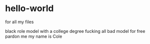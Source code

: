 # hello-world
for all my files

black role model with a college degree 
fucking all bad model for free 
pardon me my name is Cole
